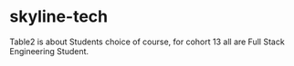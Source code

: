 # skyline-tech
Table2 is about Students choice of course, for cohort 13 all  are Full Stack Engineering Student.

